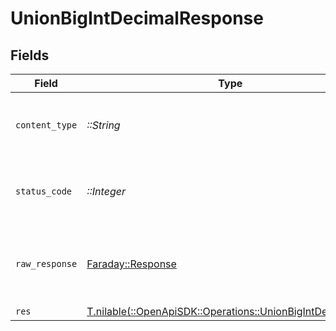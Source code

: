 # UnionBigIntDecimalResponse


## Fields

| Field                                                                                                          | Type                                                                                                           | Required                                                                                                       | Description                                                                                                    |
| -------------------------------------------------------------------------------------------------------------- | -------------------------------------------------------------------------------------------------------------- | -------------------------------------------------------------------------------------------------------------- | -------------------------------------------------------------------------------------------------------------- |
| `content_type`                                                                                                 | *::String*                                                                                                     | :heavy_check_mark:                                                                                             | HTTP response content type for this operation                                                                  |
| `status_code`                                                                                                  | *::Integer*                                                                                                    | :heavy_check_mark:                                                                                             | HTTP response status code for this operation                                                                   |
| `raw_response`                                                                                                 | [Faraday::Response](https://www.rubydoc.info/gems/faraday/Faraday/Response)                                    | :heavy_check_mark:                                                                                             | Raw HTTP response; suitable for custom response parsing                                                        |
| `res`                                                                                                          | [T.nilable(::OpenApiSDK::Operations::UnionBigIntDecimalRes)](../../models/operations/unionbigintdecimalres.md) | :heavy_minus_sign:                                                                                             | OK                                                                                                             |